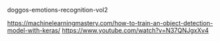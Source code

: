 doggos-emotions-recognition-vol2

https://machinelearningmastery.com/how-to-train-an-object-detection-model-with-keras/
https://www.youtube.com/watch?v=N37QNJgxXv4
